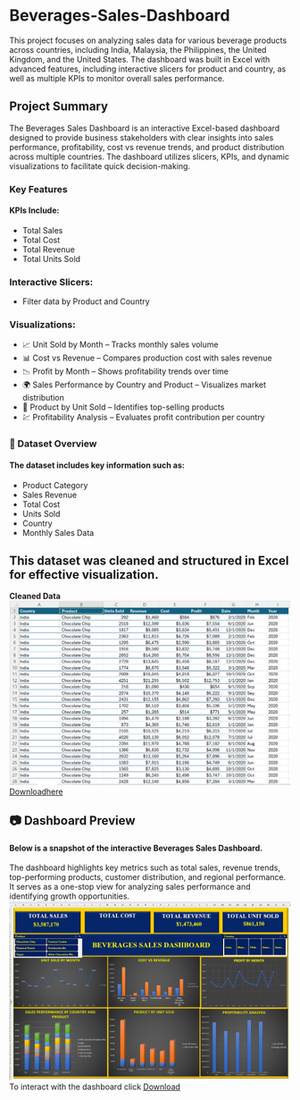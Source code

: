# Beverages-Sales-Dashboard
This project focuses on analyzing sales data for various beverage products across countries, including India, Malaysia, the Philippines, the United Kingdom, and the United States. The dashboard was built in Excel with advanced features, including interactive slicers for product and country, as well as multiple KPIs to monitor overall sales performance.
## Project Summary
The Beverages Sales Dashboard is an interactive Excel-based dashboard designed to provide business stakeholders with clear insights into sales performance, profitability, cost vs revenue trends, and product distribution across multiple countries. The dashboard utilizes slicers, KPIs, and dynamic visualizations to facilitate quick decision-making.
### Key Features
#### KPIs Include:
- Total Sales
- Total Cost
- Total Revenue
- Total Units Sold
### Interactive Slicers:
- Filter data by Product and Country
### Visualizations:
- 📈 Unit Sold by Month – Tracks monthly sales volume
- 📊 Cost vs Revenue – Compares production cost with sales revenue
- 📉 Profit by Month – Shows profitability trends over time
- 🌍 Sales Performance by Country and Product – Visualizes market distribution
- 🥇 Product by Unit Sold – Identifies top-selling products
- 💹 Profitability Analysis – Evaluates profit contribution per country
### 📂 Dataset Overview
#### The dataset includes key information such as:
- Product Category
- Sales Revenue
- Total Cost
- Units Sold
- Country
- Monthly Sales Data
## This dataset was cleaned and structured in Excel for effective visualization.
  **Cleaned Data**
   ![](Cleaneddata1.png)
   [Downloadhere](Beverages_Cleanddata.xlsx)
## 📷 Dashboard Preview
#### Below is a snapshot of the interactive Beverages Sales Dashboard.
The dashboard highlights key metrics such as total sales, revenue trends, top-performing products, customer distribution, and regional performance.
It serves as a one-stop view for analyzing sales performance and identifying growth opportunities.
![](Dashboard.png)
To interact with the dashboard click [Download](Beverages_Dashboard1.xlxs)











   
   









